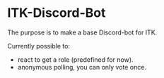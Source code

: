 # ITK-Discord-Bot

The purpose is to make a base Discord-bot for ITK.

Currently possible to:
- react to get a role (predefined for now).
- anonymous polling, you can only vote once.
